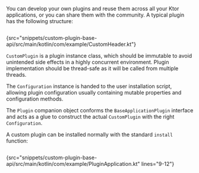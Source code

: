 [//]: # (title: Custom plugins - Base API)

<microformat>
<var name="example_name" value="custom-plugin-base-api"/>
<include src="lib.xml" include-id="download_example"/>
</microformat>

<include src="lib.xml" include-id="outdated_warning"/>

You can develop your own plugins and reuse them across all your Ktor applications, or you can share them with the community.
A typical plugin has the following structure:

```kotlin
```
{src="snippets/custom-plugin-base-api/src/main/kotlin/com/example/CustomHeader.kt"}

`CustomPlugin` is a plugin instance class, which should be immutable to avoid unintended side effects in a highly concurrent environment.
Plugin implementation should be thread-safe as it will be called from multiple threads.

The `Configuration` instance is handed to the user installation script, allowing plugin configuration usually containing mutable properties and configuration methods.

The `Plugin` companion object conforms the `BaseApplicationPlugin` interface and acts as a glue to construct the actual `CustomPlugin` with the right `Configuration`.

A custom plugin can be installed normally with the standard `install` function:

```kotlin
```
{src="snippets/custom-plugin-base-api/src/main/kotlin/com/example/PluginApplication.kt" lines="9-12"}
